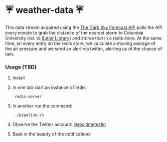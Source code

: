 :umbrella: weather-data :umbrella:
==========================================


This data stream acquired using the
[The Dark Sky Forecast API](https://developer.forecast.io/)
polls the API every minute to grab the distance of the nearest storm to Columbia University (rel. to [Butler Library](https://en.wikipedia.org/wiki/Butler_Library))  and stores that in a redis store. At the same time,
on every entry on the redis store, we calculate a moving average of the
air pressure and we send an alert via twitter, alerting us of the chance
of rain.


### Usage (TBD)

1. Install 
2. In one tab start an instance of redis: 
		
		redis-server
3. In another run the command:

		./pipeline.sh
4. Observe the Twitter account: [@realtimetestin](https://twitter.com/realtimetestin)
5. Bask in the beauty of the notifications